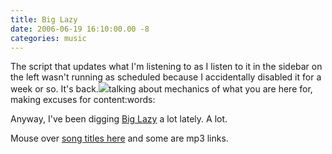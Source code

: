 ```yaml
---
title: Big Lazy
date: 2006-06-19 16:10:00.00 -8
categories: music
---
```

The script that updates what I'm listening to as I listen to it in the sidebar on the left wasn't running as scheduled because I accidentally disabled it for a week or so. It's back.![](/images/emot-words.gif)talking about mechanics of what you are here for, making excuses for content:words:

Anyway, I've been digging [Big Lazy](http://www.biglazymusic.com/) a lot lately. A lot.

Mouse over [song titles here](http://www.biglazymusic.com/music.htm) and some are mp3 links.
